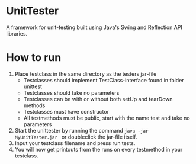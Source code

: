 # UnitTester

A framework for unit-testing built using Java's Swing and Reflection API libraries.

# How to run 

1. Place testclass in the same directory as the testers jar-file
    - Testclasses should implement TestClass-interface found in folder unittest
    - Testclasses should take no parameters 
    - Testclasses can be with or without both setUp and tearDown methods
    - Testclasses must have constructor 
    - All testmethods must be public, start with the name test and take no parameters
2. Start the unittester by running the command `java -jar MyUnitTester.jar ` or doubleclick the jar-file itself. 
3. Input your testclass filename and press run tests. 
4. You will now get printouts from the runs on every testmethod in your testclass. 
